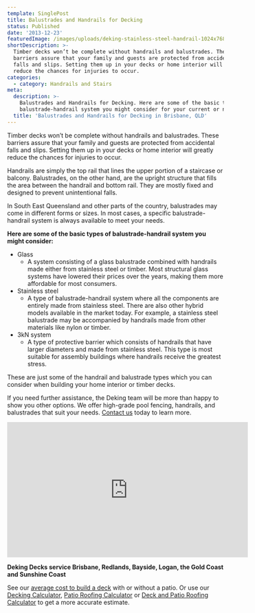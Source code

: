 ```yaml
---
template: SinglePost
title: Balustrades and Handrails for Decking
status: Published
date: '2013-12-23'
featuredImage: /images/uploads/deking-stainless-steel-handrail-1024x768.jpg
shortDescription: >-
  Timber decks won’t be complete without handrails and balustrades. These
  barriers assure that your family and guests are protected from accidental
  falls and slips. Setting them up in your decks or home interior will greatly
  reduce the chances for injuries to occur.
categories:
  - category: Handrails and Stairs
meta:
  description: >-
    Balustrades and Handrails for Decking. Here are some of the basic types of
    balustrade-handrail system you might consider for your current or new deck
  title: 'Balustrades and Handrails for Decking in Brisbane, QLD'
---
```

Timber decks won’t be complete without handrails and balustrades. These barriers assure that your family and guests are protected from accidental falls and slips. Setting them up in your decks or home interior will greatly reduce the chances for injuries to occur.

Handrails are simply the top rail that lines the upper portion of a staircase or balcony. Balustrades, on the other hand, are the upright structure that fills the area between the handrail and bottom rail. They are mostly fixed and designed to prevent unintentional falls.

In South East Queensland and other parts of the country, balustrades may come in different forms or sizes. In most cases, a specific balustrade-handrail system is always available to meet your needs.

**Here are some of the basic types of balustrade-handrail system you might consider:**

* Glass
  * A system consisting of a glass balustrade combined with handrails made either from stainless steel or timber. Most structural glass systems have lowered their prices over the years, making them more affordable for most consumers.
* Stainless steel
  * A type of balustrade-handrail system where all the components are entirely made from stainless steel. There are also other hybrid models available in the market today. For example, a stainless steel balustrade may be accompanied by handrails made from other materials like nylon or timber.
* 3kN system
  * A type of protective barrier which consists of handrails that have larger diameters and made from stainless steel. This type is most suitable for assembly buildings where handrails receive the greatest stress.

These are just some of the handrail and balustrade types which you can consider when building your home interior or timber decks.

If you need further assistance, the Deking team will be more than happy to show you other options. We offer high-grade pool fencing, handrails, and balustrades that suit your needs. [Contact us](https://www.dekingdecks.com.au/contact/) today to learn more.

<iframe src="https://www.youtube.com/embed/8HptJMlOyRs?rel=0" width="560" height="315" frameborder="0" allowfullscreen="allowfullscreen"></iframe>

**Deking Decks service Brisbane, Redlands, Bayside, Logan, the Gold Coast and Sunshine Coast**

See our [average cost to build a deck](https://www.dekingdecks.com.au/posts/patio-installation-cost-timber-patio-and-roofing/) with or without a patio. Or use our [Decking Calculator](https://www.dekingdecks.com.au/decking-calculator), [Patio Roofing Calculator](https://www.dekingdecks.com.au/patio-calculator/) or [Deck and Patio Roofing Calculator](https://www.dekingdecks.com.au/deck-and-roofing-calculator) to get a more accurate estimate.
